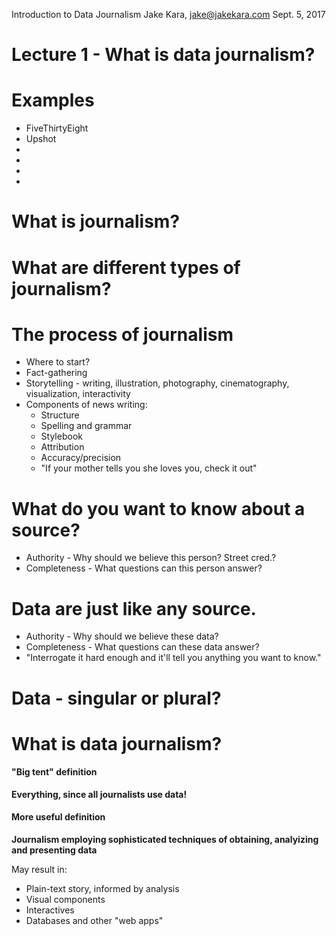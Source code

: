 Introduction to Data Journalism
Jake Kara, jake@jakekara.com
Sept. 5, 2017

# Lecture 1 - What is data journalism?

# Examples

  * FiveThirtyEight
  * Upshot
  * 
  *
  *
  * 

# What is journalism?

# What are different types of journalism?

# The process of journalism

  * Where to start?
  * Fact-gathering
  * Storytelling - writing, illustration, photography, cinematography, visualization, interactivity
  * Components of news writing:
    * Structure
    * Spelling and grammar
    * Stylebook
    * Attribution
    * Accuracy/precision
    * "If your mother tells you she loves you, check it out"
	
# What do you want to know about a source?

  * Authority - Why should we believe this person? Street cred.?
  * Completeness - What questions can this person answer?

# Data are just like any source.

  * Authority - Why should we believe these data?
  * Completeness - What questions can these data answer?
  * "Interrogate it hard enough and it'll tell you anything you want to know."

# Data - singular or plural?
  
# What is data journalism?

#### "Big tent" definition

__Everything, since all journalists use data!__

#### More useful definition

__Journalism employing sophisticated techniques of obtaining, analyizing and presenting data__

May result in:
    
* Plain-text story, informed by analysis
* Visual components
* Interactives
* Databases and other "web apps"
